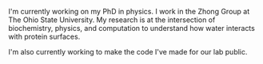I'm currently working on my PhD in physics. I work in the Zhong Group at The Ohio State University. My research is at the intersection of biochemistry, physics, and computation to understand how water interacts with protein surfaces. 

I'm also currently working to make the code I've made for our lab public.

